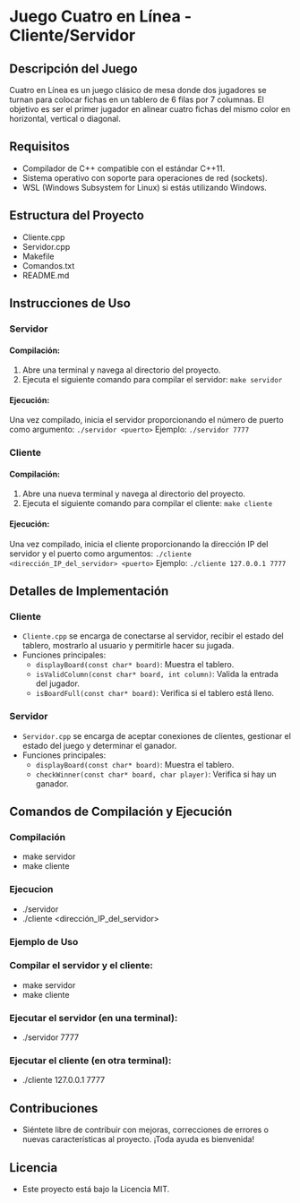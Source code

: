 # Juego Cuatro en Línea - Cliente/Servidor

## Descripción del Juego

Cuatro en Línea es un juego clásico de mesa donde dos jugadores se turnan para colocar fichas en un tablero de 6 filas por 7 columnas. El objetivo es ser el primer jugador en alinear cuatro fichas del mismo color en horizontal, vertical o diagonal.

## Requisitos

- Compilador de C++ compatible con el estándar C++11.
- Sistema operativo con soporte para operaciones de red (sockets).
- WSL (Windows Subsystem for Linux) si estás utilizando Windows.

## Estructura del Proyecto

- Cliente.cpp
- Servidor.cpp
- Makefile
- Comandos.txt
- README.md

## Instrucciones de Uso

### Servidor

#### Compilación:

1. Abre una terminal y navega al directorio del proyecto.
2. Ejecuta el siguiente comando para compilar el servidor: `make servidor`

#### Ejecución:

Una vez compilado, inicia el servidor proporcionando el número de puerto como argumento: `./servidor <puerto>`
Ejemplo: `./servidor 7777`

### Cliente

#### Compilación:

1. Abre una nueva terminal y navega al directorio del proyecto.
2. Ejecuta el siguiente comando para compilar el cliente: `make cliente`

#### Ejecución:

Una vez compilado, inicia el cliente proporcionando la dirección IP del servidor y el puerto como argumentos: `./cliente <dirección_IP_del_servidor> <puerto>`
Ejemplo: `./cliente 127.0.0.1 7777`

## Detalles de Implementación

### Cliente

- `Cliente.cpp` se encarga de conectarse al servidor, recibir el estado del tablero, mostrarlo al usuario y permitirle hacer su jugada.
- Funciones principales:
  - `displayBoard(const char* board)`: Muestra el tablero.
  - `isValidColumn(const char* board, int column)`: Valida la entrada del jugador.
  - `isBoardFull(const char* board)`: Verifica si el tablero está lleno.

### Servidor

- `Servidor.cpp` se encarga de aceptar conexiones de clientes, gestionar el estado del juego y determinar el ganador.
- Funciones principales:
  - `displayBoard(const char* board)`: Muestra el tablero.
  - `checkWinner(const char* board, char player)`: Verifica si hay un ganador.

## Comandos de Compilación y Ejecución

### Compilación

- make servidor
- make cliente

### Ejecucion

- ./servidor <puerto>
- ./cliente <dirección_IP_del_servidor> <puerto>

### Ejemplo de Uso

### Compilar el servidor y el cliente:

- make servidor
- make cliente

### Ejecutar el servidor (en una terminal):

- ./servidor 7777

### Ejecutar el cliente (en otra terminal):

- ./cliente 127.0.0.1 7777

## Contribuciones

- Siéntete libre de contribuir con mejoras, correcciones de errores o nuevas características al proyecto. ¡Toda ayuda es bienvenida!

## Licencia

- Este proyecto está bajo la Licencia MIT.